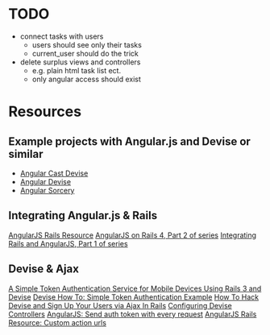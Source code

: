 # TODO

* connect tasks with users
  * users should see only their tasks
  * current_user should do the trick
* delete surplus views and controllers
  * e.g. plain html task list ect.
  * only angular access should exist

# Resources

## Example projects with Angular.js and Devise or similar

* [Angular Cast Devise](https://github.com/weyewe/angular-cast-devise)
* [Angular Devise](https://github.com/karlfreeman/angular-devise)
* [Angular Sorcery](https://github.com/kirs/rails-4-angular-sorcery)

## Integrating Angular.js & Rails

[AngularJS Rails Resource](https://github.com/FineLinePrototyping/angularjs-rails-resource)
[AngularJS on Rails 4, Part 2 of series](http://coderberry.me/blog/2013/04/23/angularjs-on-rails-4-part-2/)
[Integrating Rails and AngularJS, Part 1 of series](http://mightygio.com/2013/03/integrating-rails-and-angularjs-part-1-structure/)

## Devise & Ajax

[A Simple Token Authentication Service for Mobile Devices Using Rails 3 and Devise](http://matteomelani.wordpress.com/2011/10/17/authentication-for-mobile-devices/)
[Devise How To: Simple Token Authentication Example](https://github.com/plataformatec/devise/wiki/How-To:-Simple-Token-Authentication-Example)
[How To Hack Devise and Sign Up Your Users via Ajax In Rails](http://natashatherobot.com/devise-sign-up-ajax-rails/)
[Configuring Devise Controllers](https://github.com/plataformatec/devise#configuring-controllers)
[AngularJS: Send auth token with every request](http://nils-blum-oeste.net/angularjs-send-auth-token-with-every--request/)
[AngularJS Rails Resource: Custom action urls](https://github.com/FineLinePrototyping/angularjs-rails-resource/issues/32)
